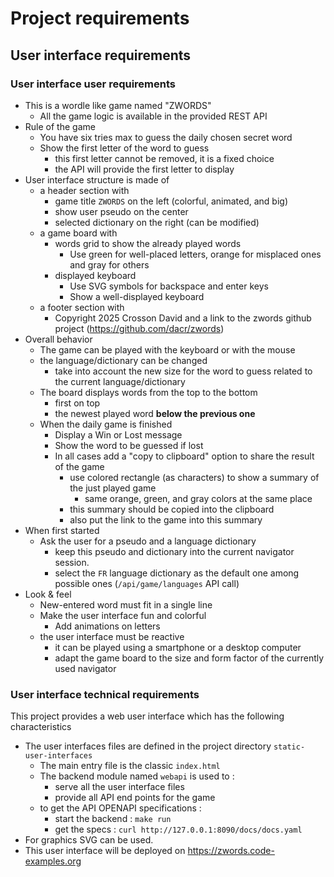 # Project requirements

## User interface requirements

### User interface user requirements

- This is a wordle like game named "ZWORDS"
  - All the game logic is available in the provided REST API
- Rule of the game
  - You have six tries max to guess the daily chosen secret word
  - Show the first letter of the word to guess
    - this first letter cannot be removed, it is a fixed choice
    - the API will provide the first letter to display
- User interface structure is made of
  - a header section with
    - game title `ZWORDS` on the left (colorful, animated, and big)
    - show user pseudo on the center
    - selected dictionary on the right (can be modified)
  - a game board with
    - words grid to show the already played words
      - Use green for well-placed letters, orange for misplaced ones and gray for others
    - displayed keyboard
      - Use SVG symbols for backspace and enter keys
      - Show a well-displayed keyboard
  - a footer section with
    - Copyright 2025 Crosson David and a link to the zwords github project (https://github.com/dacr/zwords)
- Overall behavior
  - The game can be played with the keyboard or with the mouse
  - the language/dictionary can be changed
    - take into account the new size for the word to guess related to the current language/dictionary
  - The board displays words from the top to the bottom
    - first on top
    - the newest played word **below the previous one**
  - When the daily game is finished
    - Display a Win or Lost message
    - Show the word to be guessed if lost
    - In all cases add a "copy to clipboard" option to share the result of the game
      - use colored rectangle (as characters) to show a summary of the just played game
        - same orange, green, and gray colors at the same place
      - this summary should be copied into the clipboard
      - also put the link to the game into this summary
- When first started
  - Ask the user for a pseudo and a language dictionary
    - keep this pseudo and dictionary into the current navigator session.
    - select the `FR` language dictionary as the default one among possible ones (`/api/game/languages` API call)
- Look & feel
  - New-entered word must fit in a single line
  - Make the user interface fun and colorful
    - Add animations on letters
  - the user interface must be reactive
    - it can be played using a smartphone or a desktop computer
    - adapt the game board to the size and form factor of the currently used navigator

### User interface technical requirements

This project provides a web user interface which has the following characteristics
- The user interfaces files are defined in the project directory `static-user-interfaces`
  - The main entry file is the classic `index.html`
  - The backend module named `webapi` is used to :
    - serve all the user interface files
    - provide all API end points for the game
  - to get the API OPENAPI specifications :
    - start the backend : `make run`
    - get the specs : `curl http://127.0.0.1:8090/docs/docs.yaml`
- For graphics SVG can be used.
- This user interface will be deployed on https://zwords.code-examples.org
